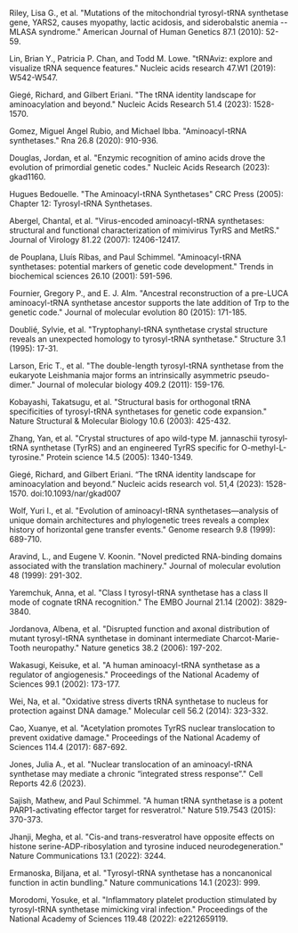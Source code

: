 Riley, Lisa G., et al. "Mutations of the mitochondrial tyrosyl-tRNA synthetase gene, YARS2, causes myopathy, lactic acidosis, and siderobalstic anemia --MLASA syndrome." American Journal of Human Genetics 87.1 (2010): 52-59.

Lin, Brian Y., Patricia P. Chan, and Todd M. Lowe. "tRNAviz: explore and visualize tRNA sequence features." Nucleic acids research 47.W1 (2019): W542-W547.

Giegé, Richard, and Gilbert Eriani. "The tRNA identity landscape for aminoacylation and beyond." Nucleic Acids Research 51.4 (2023): 1528-1570.


Gomez, Miguel Angel Rubio, and Michael Ibba. "Aminoacyl-tRNA synthetases." Rna 26.8 (2020): 910-936.



Douglas, Jordan, et al. "Enzymic recognition of amino acids drove the evolution of primordial genetic codes." Nucleic Acids Research (2023): gkad1160.


Hugues Bedouelle. "The Aminoacyl-tRNA Synthetases" CRC Press (2005): Chapter 12: Tyrosyl-tRNA Synthetases.



Abergel, Chantal, et al. "Virus-encoded aminoacyl-tRNA synthetases: structural and functional characterization of mimivirus TyrRS and MetRS." Journal of Virology 81.22 (2007): 12406-12417.




de Pouplana, Lluı́s Ribas, and Paul Schimmel. "Aminoacyl-tRNA synthetases: potential markers of genetic code development." Trends in biochemical sciences 26.10 (2001): 591-596.



Fournier, Gregory P., and E. J. Alm. "Ancestral reconstruction of a pre-LUCA aminoacyl-tRNA synthetase ancestor supports the late addition of Trp to the genetic code." Journal of molecular evolution 80 (2015): 171-185.



Doublié, Sylvie, et al. "Tryptophanyl-tRNA synthetase crystal structure reveals an unexpected homology to tyrosyl-tRNA synthetase." Structure 3.1 (1995): 17-31.



Larson, Eric T., et al. "The double-length tyrosyl-tRNA synthetase from the eukaryote Leishmania major forms an intrinsically asymmetric pseudo-dimer." Journal of molecular biology 409.2 (2011): 159-176.



Kobayashi, Takatsugu, et al. "Structural basis for orthogonal tRNA specificities of tyrosyl-tRNA synthetases for genetic code expansion." Nature Structural & Molecular Biology 10.6 (2003): 425-432.



Zhang, Yan, et al. "Crystal structures of apo wild-type M. jannaschii tyrosyl‐tRNA synthetase (TyrRS) and an engineered TyrRS specific for O-methyl-L-tyrosine." Protein science 14.5 (2005): 1340-1349.

Giegé, Richard, and Gilbert Eriani. “The tRNA identity landscape for aminoacylation and beyond.” Nucleic acids research vol. 51,4 (2023): 1528-1570. doi:10.1093/nar/gkad007

Wolf, Yuri I., et al. "Evolution of aminoacyl-tRNA synthetases—analysis of unique domain architectures and phylogenetic trees reveals a complex history of horizontal gene transfer events." Genome research 9.8 (1999): 689-710.




Aravind, L., and Eugene V. Koonin. "Novel predicted RNA-binding domains associated with the translation machinery." Journal of molecular evolution 48 (1999): 291-302.




Yaremchuk, Anna, et al. "Class I tyrosyl-tRNA synthetase has a class II mode of cognate tRNA recognition." The EMBO Journal 21.14 (2002): 3829-3840.

Jordanova, Albena, et al. "Disrupted function and axonal distribution of mutant tyrosyl-tRNA synthetase in dominant intermediate Charcot-Marie-Tooth neuropathy." Nature genetics 38.2 (2006): 197-202.

Wakasugi, Keisuke, et al. "A human aminoacyl-tRNA synthetase as a regulator of angiogenesis." Proceedings of the National Academy of Sciences 99.1 (2002): 173-177.

Wei, Na, et al. "Oxidative stress diverts tRNA synthetase to nucleus for protection against DNA damage." Molecular cell 56.2 (2014): 323-332.

Cao, Xuanye, et al. "Acetylation promotes TyrRS nuclear translocation to prevent oxidative damage." Proceedings of the National Academy of Sciences 114.4 (2017): 687-692.

Jones, Julia A., et al. "Nuclear translocation of an aminoacyl-tRNA synthetase may mediate a chronic “integrated stress response”." Cell Reports 42.6 (2023).

Sajish, Mathew, and Paul Schimmel. "A human tRNA synthetase is a potent PARP1-activating effector target for resveratrol." Nature 519.7543 (2015): 370-373.

Jhanji, Megha, et al. "Cis-and trans-resveratrol have opposite effects on histone serine-ADP-ribosylation and tyrosine induced neurodegeneration." Nature Communications 13.1 (2022): 3244.

Ermanoska, Biljana, et al. "Tyrosyl-tRNA synthetase has a noncanonical function in actin bundling." Nature communications 14.1 (2023): 999.

Morodomi, Yosuke, et al. "Inflammatory platelet production stimulated by tyrosyl-tRNA synthetase mimicking viral infection." Proceedings of the National Academy of Sciences 119.48 (2022): e2212659119.

